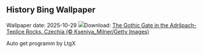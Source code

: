 ## History Bing Wallpaper
Wallpaper date: 2025-10-29
![](https://www.bing.com/th?id=OHR.TepliceRocks_EN-CA8722965195_UHD.jpg&w=1000)Download: [The Gothic Gate in the Adršpach-Teplice Rocks, Czechia (© Kseniya_Milner/Getty Images)](https://www.bing.com/th?id=OHR.TepliceRocks_EN-CA8722965195_UHD.jpg)

Auto get programm by LtgX
